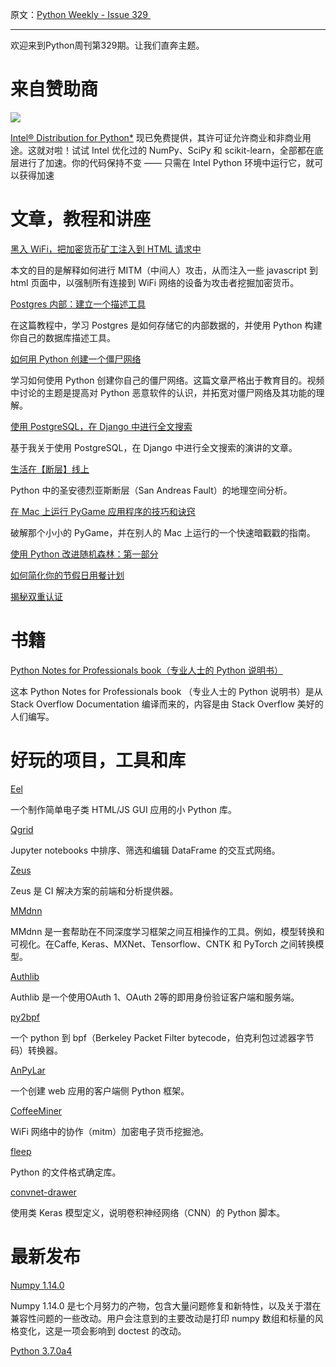原文：[Python Weekly - Issue 329 ](http://eepurl.com/dg2ynP)

---

欢迎来到Python周刊第329期。让我们直奔主题。
  
# 来自赞助商

[![](https://gallery.mailchimp.com/e2e180baf855ac797ef407fc7/images/b88ddabb-e48c-4fbd-af9a-fe48f8a98690.png)](https://goo.gl/wlxnDm)

[Intel® Distribution for Python*](https://software.intel.com/en-us/distribution-for-python?utm_source=11Jan2018%20ad%20Python%20weekly&utm_medium=email&utm_campaign=Jan%202018%20Python%20Weekly%20newsletter) 现已免费提供，其许可证允许商业和非商业用途。这就对啦！试试 Intel 优化过的 NumPy、SciPy 和 scikit-learn，全部都在底层进行了加速。你的代码保持不变 —— 只需在 Intel Python 环境中运行它，就可以获得加速


# 文章，教程和讲座  
  
[黑入 WiFi，把加密货币矿工注入到 HTML 请求中](http://arnaucode.com/blog/coffeeminer-hacking-wifi-cryptocurrency-miner.html)  

本文的目的是解释如何进行 MITM（中间人）攻击，从而注入一些 javascript 到 html 页面中，以强制所有连接到 WiFi 网络的设备为攻击者挖掘加密货币。

[Postgres 内部：建立一个描述工具](https://www.dataquest.io/blog/postgres-internals/)   

在这篇教程中，学习 Postgres 是如何存储它的内部数据的，并使用 Python 构建你自己的数据库描述工具。
  
[如何用 Python 创建一个僵尸网络](https://www.youtube.com/watch?v=eSPLRuOezGc)  

学习如何使用 Python 创建你自己的僵尸网络。这篇文章严格出于教育目的。视频中讨论的主题是提高对 Python 恶意软件的认识，并拓宽对僵尸网络及其功能的理解。

[使用 PostgreSQL，在 Django 中进行全文搜索](http://www.paulox.net/2017/12/22/full-text-search-in-django-with-postgresql/)  

基于我关于使用 PostgreSQL，在 Django 中进行全文搜索的演讲的文章。
  
[生活在【断层】线上](https://cbrownley.wordpress.com/2018/01/08/lives-on-the-fault-line-a-geospatial-analysis-of-the-san-andreas-fault-in-python/)  

Python 中的圣安德烈亚斯断层（San Andreas Fault）的地理空间分析。
  
[在 Mac 上运行 PyGame 应用程序的技巧和诀窍 ](https://glyph.twistedmatrix.com/2018/01/shipping-pygame-mac-app.html)  

破解那个小小的 PyGame，并在别人的 Mac 上运行的一个快速暗戳戳的指南。
  
[使用 Python 改进随机森林：第一部分](https://towardsdatascience.com/improving-random-forest-in-python-part-1-893916666cd)  
  
[如何简化你的节假日用餐计划](https://hengrumay.github.io/MenuPlannerHelper/)  
  
[揭秘双重认证](https://rcoh.me/posts/two-factor-auth/)   
  
  
# 书籍  
  
[Python Notes for Professionals book（专业人士的 Python 说明书）](http://books.goalkicker.com/PythonBook/)  

这本 Python Notes for Professionals book （专业人士的 Python 说明书）是从 Stack Overflow Documentation 编译而来的，内容是由 Stack Overflow 美好的人们编写。
  
  
# 好玩的项目，工具和库  
  
[Eel](https://github.com/ChrisKnott/Eel)  

一个制作简单电子类 HTML/JS GUI 应用的小 Python 库。
  
[Qgrid](https://github.com/quantopian/qgrid)   

Jupyter notebooks 中排序、筛选和编辑 DataFrame 的交互式网络。
  
[Zeus](https://github.com/getsentry/zeus)  

Zeus 是 CI 解决方案的前端和分析提供器。

[MMdnn](https://github.com/Microsoft/MMdnn)   

MMdnn 是一套帮助在不同深度学习框架之间互相操作的工具。例如，模型转换和可视化。在Caffe, Keras、MXNet、Tensorflow、CNTK 和 PyTorch 之间转换模型。
  
[Authlib](https://github.com/lepture/authlib)  

Authlib 是一个使用OAuth 1、OAuth 2等的即用身份验证客户端和服务端。
  
[py2bpf](https://github.com/facebookresearch/py2bpf)   

一个 python 到 bpf（Berkeley Packet Filter bytecode，伯克利包过滤器字节码）转换器。

[AnPyLar](https://github.com/anpylar/anpylar)   

一个创建 web 应用的客户端侧 Python 框架。

[CoffeeMiner](https://github.com/arnaucode/coffeeMiner)  

WiFi 网络中的协作（mitm）加密电子货币挖掘池。
  
[fleep](https://github.com/floyernick/fleep)  

Python 的文件格式确定库。

[convnet-drawer](https://github.com/yu4u/convnet-drawer)  

使用类 Keras 模型定义，说明卷积神经网络（CNN）的 Python 脚本。
  
  
# 最新发布  
  
[Numpy 1.14.0](https://github.com/numpy/numpy/releases/tag/v1.14.0)

Numpy 1.14.0 是七个月努力的产物，包含大量问题修复和新特性，以及关于潜在兼容性问题的一些改动。用户会注意到的主要改动是打印 numpy 数组和标量的风格变化，这是一项会影响到 doctest 的改动。
  
[Python 3.7.0a4](https://www.python.org/downloads/release/python-370a4/)
